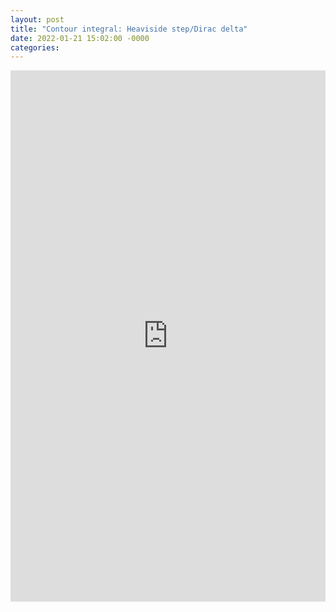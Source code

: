 ```yaml
---
layout: post
title: "Contour integral: Heaviside step/Dirac delta"
date: 2022-01-21 15:02:00 -0000
categories: 
---
```


<embed src="https://ant-stephenson.github.io/assets/diff-stepfn=deltafn_proof.pdf" width="100%" height="850px"/>

